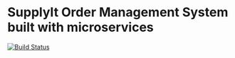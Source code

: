 # SupplyIt Order Management System built with microservices

[![Build Status](https://travis-ci.com/argipap/SupplyItCodeBase.svg?token=RukKVYGs6iGTgjrFztTz&branch=master)](https://travis-ci.com/argipap/SupplyItCodeBase)

